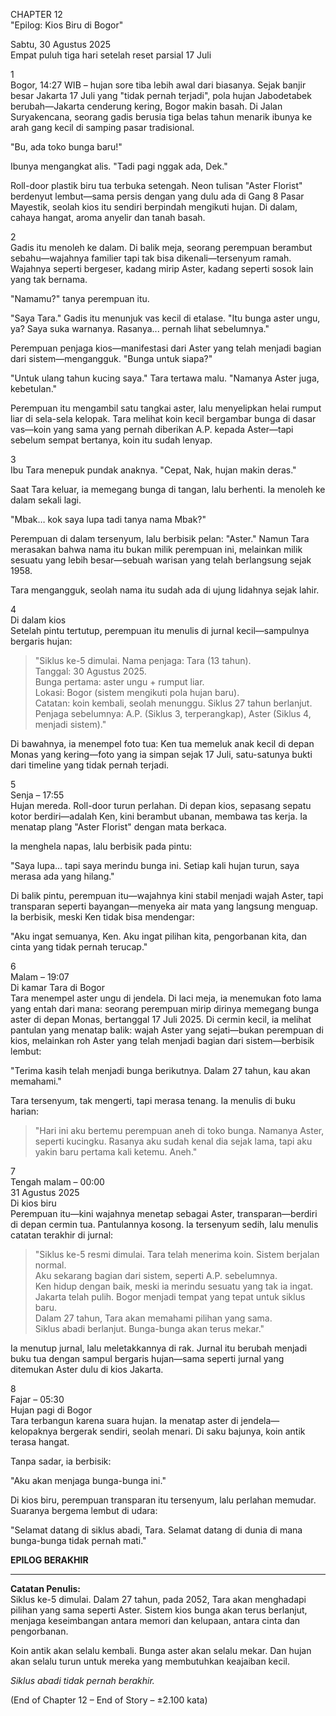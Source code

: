 CHAPTER 12  
"Epilog: Kios Biru di Bogor"

Sabtu, 30 Agustus 2025  
Empat puluh tiga hari setelah reset parsial 17 Juli

1  
Bogor, 14:27 WIB – hujan sore tiba lebih awal dari biasanya. Sejak banjir besar Jakarta 17 Juli yang "tidak pernah terjadi", pola hujan Jabodetabek berubah—Jakarta cenderung kering, Bogor makin basah. Di Jalan Suryakencana, seorang gadis berusia tiga belas tahun menarik ibunya ke arah gang kecil di samping pasar tradisional.

"Bu, ada toko bunga baru!"

Ibunya mengangkat alis. "Tadi pagi nggak ada, Dek."

Roll-door plastik biru tua terbuka setengah. Neon tulisan "Aster Florist" berdenyut lembut—sama persis dengan yang dulu ada di Gang 8 Pasar Mayestik, seolah kios itu sendiri berpindah mengikuti hujan. Di dalam, cahaya hangat, aroma anyelir dan tanah basah.

2  
Gadis itu menoleh ke dalam. Di balik meja, seorang perempuan berambut sebahu—wajahnya familier tapi tak bisa dikenali—tersenyum ramah. Wajahnya seperti bergeser, kadang mirip Aster, kadang seperti sosok lain yang tak bernama.

"Namamu?" tanya perempuan itu.

"Saya Tara." Gadis itu menunjuk vas kecil di etalase. "Itu bunga aster ungu, ya? Saya suka warnanya. Rasanya... pernah lihat sebelumnya."

Perempuan penjaga kios—manifestasi dari Aster yang telah menjadi bagian dari sistem—mengangguk. "Bunga untuk siapa?"

"Untuk ulang tahun kucing saya." Tara tertawa malu. "Namanya Aster juga, kebetulan."

Perempuan itu mengambil satu tangkai aster, lalu menyelipkan helai rumput liar di sela-sela kelopak. Tara melihat koin kecil bergambar bunga di dasar vas—koin yang sama yang pernah diberikan A.P. kepada Aster—tapi sebelum sempat bertanya, koin itu sudah lenyap.

3  
Ibu Tara menepuk pundak anaknya. "Cepat, Nak, hujan makin deras."

Saat Tara keluar, ia memegang bunga di tangan, lalu berhenti. Ia menoleh ke dalam sekali lagi.

"Mbak… kok saya lupa tadi tanya nama Mbak?"

Perempuan di dalam tersenyum, lalu berbisik pelan: "Aster." Namun Tara merasakan bahwa nama itu bukan milik perempuan ini, melainkan milik sesuatu yang lebih besar—sebuah warisan yang telah berlangsung sejak 1958.

Tara mengangguk, seolah nama itu sudah ada di ujung lidahnya sejak lahir.

4  
Di dalam kios  
Setelah pintu tertutup, perempuan itu menulis di jurnal kecil—sampulnya bergaris hujan:

> "Siklus ke-5 dimulai. Nama penjaga: Tara (13 tahun).  
>  Tanggal: 30 Agustus 2025.  
>  Bunga pertama: aster ungu + rumput liar.  
>  Lokasi: Bogor (sistem mengikuti pola hujan baru).  
>  Catatan: koin kembali, seolah menunggu. Siklus 27 tahun berlanjut.  
>  Penjaga sebelumnya: A.P. (Siklus 3, terperangkap), Aster (Siklus 4, menjadi sistem)."

Di bawahnya, ia menempel foto tua: Ken tua memeluk anak kecil di depan Monas yang kering—foto yang ia simpan sejak 17 Juli, satu-satunya bukti dari timeline yang tidak pernah terjadi.

5  
Senja – 17:55  
Hujan mereda. Roll-door turun perlahan. Di depan kios, sepasang sepatu kotor berdiri—adalah Ken, kini berambut ubanan, membawa tas kerja. Ia menatap plang "Aster Florist" dengan mata berkaca.

Ia menghela napas, lalu berbisik pada pintu:

"Saya lupa… tapi saya merindu bunga ini. Setiap kali hujan turun, saya merasa ada yang hilang."

Di balik pintu, perempuan itu—wajahnya kini stabil menjadi wajah Aster, tapi transparan seperti bayangan—menyeka air mata yang langsung menguap. Ia berbisik, meski Ken tidak bisa mendengar:

"Aku ingat semuanya, Ken. Aku ingat pilihan kita, pengorbanan kita, dan cinta yang tidak pernah terucap."

6  
Malam – 19:07  
Di kamar Tara di Bogor  
Tara menempel aster ungu di jendela. Di laci meja, ia menemukan foto lama yang entah dari mana: seorang perempuan mirip dirinya memegang bunga aster di depan Monas, bertanggal 17 Juli 2025. Di cermin kecil, ia melihat pantulan yang menatap balik: wajah Aster yang sejati—bukan perempuan di kios, melainkan roh Aster yang telah menjadi bagian dari sistem—berbisik lembut:

"Terima kasih telah menjadi bunga berikutnya. Dalam 27 tahun, kau akan memahami."

Tara tersenyum, tak mengerti, tapi merasa tenang. Ia menulis di buku harian:

> "Hari ini aku bertemu perempuan aneh di toko bunga. Namanya Aster, seperti kucingku. Rasanya aku sudah kenal dia sejak lama, tapi aku yakin baru pertama kali ketemu. Aneh."

7  
Tengah malam – 00:00  
31 Agustus 2025  
Di kios biru  
Perempuan itu—kini wajahnya menetap sebagai Aster, transparan—berdiri di depan cermin tua. Pantulannya kosong. Ia tersenyum sedih, lalu menulis catatan terakhir di jurnal:

> "Siklus ke-5 resmi dimulai. Tara telah menerima koin. Sistem berjalan normal.  
>  Aku sekarang bagian dari sistem, seperti A.P. sebelumnya.  
>  Ken hidup dengan baik, meski ia merindu sesuatu yang tak ia ingat.  
>  Jakarta telah pulih. Bogor menjadi tempat yang tepat untuk siklus baru.  
>  Dalam 27 tahun, Tara akan memahami pilihan yang sama.  
>  Siklus abadi berlanjut. Bunga-bunga akan terus mekar."

Ia menutup jurnal, lalu meletakkannya di rak. Jurnal itu berubah menjadi buku tua dengan sampul bergaris hujan—sama seperti jurnal yang ditemukan Aster dulu di kios Jakarta.

8  
Fajar – 05:30  
Hujan pagi di Bogor  
Tara terbangun karena suara hujan. Ia menatap aster di jendela—kelopaknya bergerak sendiri, seolah menari. Di saku bajunya, koin antik terasa hangat.

Tanpa sadar, ia berbisik:

"Aku akan menjaga bunga-bunga ini."

Di kios biru, perempuan transparan itu tersenyum, lalu perlahan memudar. Suaranya bergema lembut di udara:

"Selamat datang di siklus abadi, Tara. Selamat datang di dunia di mana bunga-bunga tidak pernah mati."

**EPILOG BERAKHIR**

---

**Catatan Penulis:**  
Siklus ke-5 dimulai. Dalam 27 tahun, pada 2052, Tara akan menghadapi pilihan yang sama seperti Aster. Sistem kios bunga akan terus berlanjut, menjaga keseimbangan antara memori dan kelupaan, antara cinta dan pengorbanan.

Koin antik akan selalu kembali. Bunga aster akan selalu mekar. Dan hujan akan selalu turun untuk mereka yang membutuhkan keajaiban kecil.

*Siklus abadi tidak pernah berakhir.*

(End of Chapter 12 – End of Story – ±2.100 kata)